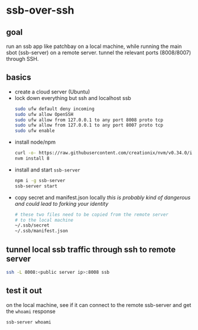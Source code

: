 # ssb-over-ssh

## goal
run an ssb app like patchbay on a local machine, while running the main sbot (ssb-server) on a remote server. tunnel the relevant ports (8008/8007) through SSH.

## basics
- create a cloud server (Ubuntu)
- lock down everything but ssh and localhost ssb
  ```bash
  sudo ufw default deny incoming
  sudo ufw allow OpenSSH
  sudo ufw allow from 127.0.0.1 to any port 8008 proto tcp
  sudo ufw allow from 127.0.0.1 to any port 8007 proto tcp
  sudo ufw enable
  ```
- install node/npm
  ```bash
  curl -o- https://raw.githubusercontent.com/creationix/nvm/v0.34.0/install.sh | bash
  nvm install 8
  ```
- install and start `ssb-server`
  ```bash
  npm i -g ssb-server
  ssb-server start
  ```
- copy secret and manifest.json locally
  *this is probably kind of dangerous and could lead to forking your identity*
  ```bash
  # these two files need to be copied from the remote server
  # to the local machine
  ~/.ssb/secret
  ~/.ssb/manifest.json
  ```
  
  
## tunnel local ssb traffic through ssh to remote server
```bash
ssh -L 8008:<public server ip>:8008 ssb
```

## test it out
on the local machine, see if it can connect to the remote ssb-server and get the `whoami` response
```bash
ssb-server whoami
```


